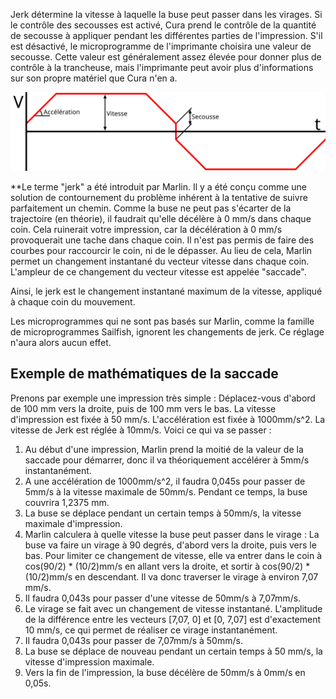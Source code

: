 Jerk détermine la vitesse à laquelle la buse peut passer dans les virages. Si le contrôle des secousses est activé, Cura prend le contrôle de la quantité de secousse à appliquer pendant les différentes parties de l'impression. S'il est désactivé, le microprogramme de l'imprimante choisira une valeur de secousse. Cette valeur est généralement assez élevée pour donner plus de contrôle à la trancheuse, mais l'imprimante peut avoir plus d'informations sur son propre matériel que Cura n'en a. 

![La relation entre la vitesse, l'accélération et la saccade](../images/velocity_acceleration_jerk_fr.svg)

**Le terme "jerk" a été introduit par Marlin. Il y a été conçu comme une solution de contournement du problème inhérent à la tentative de suivre parfaitement un chemin. Comme la buse ne peut pas s'écarter de la trajectoire (en théorie), il faudrait qu'elle décélère à 0 mm/s dans chaque coin. Cela ruinerait votre impression, car la décélération à 0 mm/s provoquerait une tache dans chaque coin. Il n'est pas permis de faire des courbes pour raccourcir le coin, ni de le dépasser. Au lieu de cela, Marlin permet un changement instantané du vecteur vitesse dans chaque coin. L'ampleur de ce changement du vecteur vitesse est appelée "saccade".

Ainsi, le jerk est le changement instantané maximum de la vitesse, appliqué à chaque coin du mouvement.

Les microprogrammes qui ne sont pas basés sur Marlin, comme la famille de microprogrammes Sailfish, ignorent les changements de jerk. Ce réglage n'aura alors aucun effet.

Exemple de mathématiques de la saccade
----
Prenons par exemple une impression très simple : Déplacez-vous d'abord de 100 mm vers la droite, puis de 100 mm vers le bas. La vitesse d'impression est fixée à 50 mm/s. L'accélération est fixée à 1000mm/s^2. La vitesse de Jerk est réglée à 10mm/s. Voici ce qui va se passer :
1. Au début d'une impression, Marlin prend la moitié de la valeur de la saccade pour démarrer, donc il va théoriquement accélérer à 5mm/s instantanément.
2. A une accélération de 1000mm/s^2, il faudra 0,045s pour passer de 5mm/s à la vitesse maximale de 50mm/s. Pendant ce temps, la buse couvrira 1,2375 mm.
3. La buse se déplace pendant un certain temps à 50mm/s, la vitesse maximale d'impression.
4. Marlin calculera à quelle vitesse la buse peut passer dans le virage : La buse va faire un virage à 90 degrés, d'abord vers la droite, puis vers le bas. Pour limiter ce changement de vitesse, elle va entrer dans le coin à cos(90/2) * (10/2)mm/s en allant vers la droite, et sortir à cos(90/2) * (10/2)mm/s en descendant. Il va donc traverser le virage à environ 7,07 mm/s.
5. Il faudra 0,043s pour passer d'une vitesse de 50mm/s à 7,07mm/s.
6. Le virage se fait avec un changement de vitesse instantané. L'amplitude de la différence entre les vecteurs [7,07, 0] et [0, 7,07] est d'exactement 10 mm/s, ce qui permet de réaliser ce virage instantanément.
7. Il faudra 0,043s pour passer de 7,07mm/s à 50mm/s.
8. La buse se déplace de nouveau pendant un certain temps à 50 mm/s, la vitesse d'impression maximale.
9. Vers la fin de l'impression, la buse décélère de 50mm/s à 0mm/s en 0,05s.

